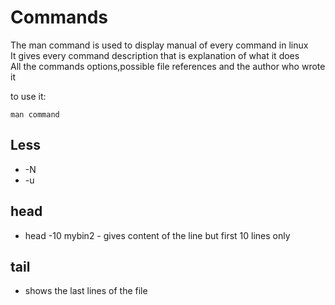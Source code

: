 # Commands


The man command is used to display manual of every command in linux  
It gives every command description that is explanation of what it does  
All the commands options,possible file references and the author who wrote it

to use it:
```
man command
```

## Less 
* -N 
* -u

## head
- head -10 mybin2 - gives content of the line but first 10 lines only
## tail 
- shows the last lines of the file